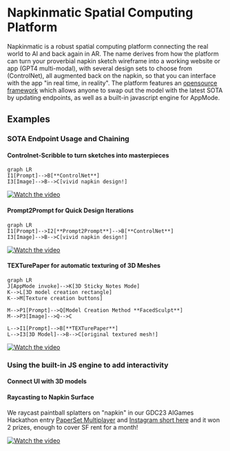 # Napkinmatic Spatial Computing Platform

 Napkinmatic is a robust spatial computing platform connecting the real world to AI and back again in AR. The name derives from how the platform can turn your proverbial napkin sketch wireframe into a working website or app (GPT4 multi-modal), with several design sets to choose from (ControlNet), all augmented back on the napkin, so that you can interface with the app "in real time, in reality". The platform features an [opensource framework](https://github.com/yosun/napkinmatic) which allows anyone to swap out the model with the latest SOTA by updating endpoints, as well as a built-in javascript engine for AppMode. 

## Examples 

### SOTA Endpoint Usage and Chaining

#### Controlnet-Scribble to turn sketches into masterpieces
```mermaid
graph LR
I1[Prompt]-->B[**ControlNet**]
I3[Image]-->B-->C[vivid napkin design!]
```
[![Watch the video](https://img.youtube.com/vi/KU9BHFbdABc/maxresdefault.jpg)](https://youtu.be/KU9BHFbdABc)

#### Prompt2Prompt for Quick Design Iterations
```mermaid
graph LR
I1[Prompt]-->I2[**Prompt2Prompt**]-->B[**ControlNet**]
I3[Image]-->B-->C[vivid napkin design!]
```
[![Watch the video](https://img.youtube.com/vi/vkUMCZuFht4/maxresdefault.jpg)](https://youtu.be/vkUMCZuFht4)

#### TEXTurePaper for automatic texturing of 3D Meshes
```mermaid
graph LR
J[AppMode invoke]-->K[3D Sticky Notes Mode]
K-->L[3D model creation rectangle]
K-->M[Texture creation buttons]

M-->P1[Prompt]-->Q[Model Creation Method **FacedSculpt**]
M-->P3[Image]-->Q-->C 

L-->I1[Prompt]-->B[**TEXTurePaper**]
L-->I3[3D Model]-->B-->C[original textured mesh!]
```
[![Watch the video](https://img.youtube.com/vi/s6m2y8oxBCc/maxresdefault.jpg)](https://youtu.be/s6m2y8oxBCc)

### Using the built-in JS engine to add interactivity 

#### Connect UI with 3D models 

#### Raycasting to Napkin Surface
We raycast paintball splatters on "napkin" in our GDC23 AIGames Hackathon entry [PaperSet Multiplayer](http://paperset.art/) and  [Instagram short here](https://www.instagram.com/p/CqaXQjEvxaA/)  and it won 2 prizes, enough to cover SF rent for a month! 

[![Watch the video](https://img.youtube.com/vi/9dCYm5-scAg/maxresdefault.jpg)](https://youtu.be/9dCYm5-scAg)

